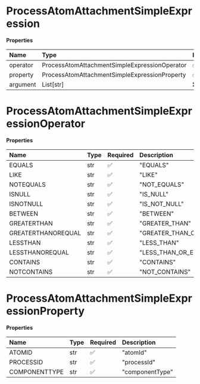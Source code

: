 # ProcessAtomAttachmentSimpleExpression

**Properties**

| Name     | Type                                          | Required | Description |
| :------- | :-------------------------------------------- | :------- | :---------- |
| operator | ProcessAtomAttachmentSimpleExpressionOperator | ✅       |             |
| property | ProcessAtomAttachmentSimpleExpressionProperty | ✅       |             |
| argument | List[str]                                     | ❌       |             |

# ProcessAtomAttachmentSimpleExpressionOperator

**Properties**

| Name               | Type | Required | Description             |
| :----------------- | :--- | :------- | :---------------------- |
| EQUALS             | str  | ✅       | "EQUALS"                |
| LIKE               | str  | ✅       | "LIKE"                  |
| NOTEQUALS          | str  | ✅       | "NOT_EQUALS"            |
| ISNULL             | str  | ✅       | "IS_NULL"               |
| ISNOTNULL          | str  | ✅       | "IS_NOT_NULL"           |
| BETWEEN            | str  | ✅       | "BETWEEN"               |
| GREATERTHAN        | str  | ✅       | "GREATER_THAN"          |
| GREATERTHANOREQUAL | str  | ✅       | "GREATER_THAN_OR_EQUAL" |
| LESSTHAN           | str  | ✅       | "LESS_THAN"             |
| LESSTHANOREQUAL    | str  | ✅       | "LESS_THAN_OR_EQUAL"    |
| CONTAINS           | str  | ✅       | "CONTAINS"              |
| NOTCONTAINS        | str  | ✅       | "NOT_CONTAINS"          |

# ProcessAtomAttachmentSimpleExpressionProperty

**Properties**

| Name          | Type | Required | Description     |
| :------------ | :--- | :------- | :-------------- |
| ATOMID        | str  | ✅       | "atomId"        |
| PROCESSID     | str  | ✅       | "processId"     |
| COMPONENTTYPE | str  | ✅       | "componentType" |

